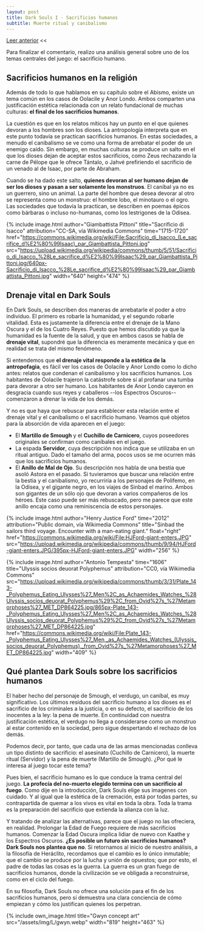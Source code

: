 ```yaml
---
layout: post
title: Dark Souls I - Sacrificios humanos
subtitle: Muerte ritual y canibalismo
---
```


[Leer anterior](6) <<

Para finalizar el comentario, realizo una análisis general sobre uno de los temas centrales del juego: el sacrificio humano.

## Sacrificios humanos en la religión

Además de todo lo que hablamos en su capítulo sobre el Abismo, existe un tema común en los casos de Oolacile y Anor Londo. Ambos comparten una justificación estética relacionada con un relato fundacional de muchas culturas: **el final de los sacrificios humanos**.

La cuestión es que en los relatos míticos hay un punto en el que quienes devoran a los hombres son los dioses. La antropología interpreta que en este punto todavía se practican sacrificios humanos. En estas sociedades, a menudo el canibalismo se ve como una forma de arrebatar el poder de un enemigo caído. Sin embargo, en muchas culturas se produce un salto en el que los dioses dejan de aceptar estos sacrificios, como Zeus rechazando la carne de Pélope que le ofrece Tántalo, o Jahvé prefiriendo el sacrificio de un venado al de Isaac, por parte de Abraham.

Cuando se ha dado este salto, **quienes devoran al ser humano dejan de ser los dioses y pasan a ser solamente los monstruos**. El caníbal ya no es un guerrero, sino un animal. La parte del hombre que desea devorar al otro se representa como un monstruo: el hombre lobo, el minotauro o el ogro. Las sociedades que todavía la practican, se describen en poemas épicos como bárbaras o incluso no-humanas, como los lestrigones de la Odisea.

{% include image.html author="Giambattista Pittoni" title="Sacrificio di Isacco" attribution="CC-SA, vía Wikimedia Commons" time="1715-1720" href="https://commons.wikimedia.org/wiki/File:Sacrificio_di_Isacco_(Le_sacrifice_d%E2%80%99Isaac)_par_Giambattista_Pittoni.jpg" src="https://upload.wikimedia.org/wikipedia/commons/thumb/5/51/Sacrificio_di_Isacco_%28Le_sacrifice_d%E2%80%99Isaac%29_par_Giambattista_Pittoni.jpg/640px-Sacrificio_di_Isacco_%28Le_sacrifice_d%E2%80%99Isaac%29_par_Giambattista_Pittoni.jpg" width="640" height="474" %}

## Drenaje vital en Dark Souls

En Dark Souls, se describen dos maneras de arrebatarle el poder a otro individuo. El primero es robarle la humanidad, y el segundo robarle vitalidad. Esta es justamente la diferencia entre el drenaje de la Mano Oscura y el de los Cuatro Reyes. Puesto que hemos discutido ya que la humanidad es la fuente de la salud, y que en ambos casos se habla de **drenaje vital**, supondré que la diferencia es meramente mecánica y que en realidad se trata del mismo fenómeno.

Si entendemos que **el drenaje vital responde a la estética de la antropofagia**, es fácil ver los casos de Oolacile y Anor Londo como lo dicho antes: relatos que condenan el canibalismo y los sacrificios humanos. Los habitantes de Oolacile trajeron la catástrofe sobre sí al profanar una tumba para devorar a otro ser humano. Los habitantes de Anor Londo cayeron en desgracia cuando sus reyes y caballeros --los Espectros Oscuros-- comenzaron a drenar la vida de los demás.

Y no es que haya que rebuscar para establecer esta relación entre el drenaje vital y el canibalismo o el sacrificio humano. Veamos qué objetos para la absorción de vida aparecen en el juego:

- El **Martillo de Smough** y el **Cuchillo de Carnicero**, cuyos poseedores originales se confirman como caníbales en el juego. 
- La espada **Servidor**, cuya descripción nos indica que se utilizaba en un ritual antiguo. Dado el tamaño del arma, pocos usos se me ocurren más que los sacrificios humanos.
- El **Anillo de Mal de Ojo**. Su descripción nos habla de una bestia que asoló Astora en el pasado. Si tuvieramos que buscar una relación entre la bestia y el canibalismo, yo recurriría a los personajes de Polifemo, en la Odisea, y el gigante negro, en los viajes de Sinbad el marino. Ambos son gigantes de un sólo ojo que devoran a varios compañeros de los héroes. Este caso puede ser más rebuscado, pero me parece que este anillo encaja como una reminiscencia de estos personajes. 

{% include image.html author="Henry Justice Ford" time="2012" attribution="Public domain, vía Wikimedia Commons" title="Sinbad the sailors third voyage. Encounter with a man-eating giant." float="right" href="https://commons.wikimedia.org/wiki/File:HJFord-giant-enters.JPG" src="https://upload.wikimedia.org/wikipedia/commons/thumb/9/94/HJFord-giant-enters.JPG/395px-HJFord-giant-enters.JPG" width="256" %}

{% include image.html author="Antonio Tempesta" time="1606" title="Ulyssis socios deuorat Polyphemus" attribution="CC0, vía Wikimedia Commons" src="https://upload.wikimedia.org/wikipedia/commons/thumb/3/31/Plate_143-_Polyphemus_Eating_Ulysses%27_Men%2C_as_Achaemides_Watches_%28Ulyssis_socios_deuorat_Polyphemus%29%2C_from_Ovid%27s_%27Metamorphoses%27_MET_DP864225.jpg/865px-Plate_143-_Polyphemus_Eating_Ulysses%27_Men%2C_as_Achaemides_Watches_%28Ulyssis_socios_deuorat_Polyphemus%29%2C_from_Ovid%27s_%27Metamorphoses%27_MET_DP864225.jpg" href="https://commons.wikimedia.org/wiki/File:Plate_143-_Polyphemus_Eating_Ulysses%27_Men,_as_Achaemides_Watches_(Ulyssis_socios_deuorat_Polyphemus),_from_Ovid%27s_%27Metamorphoses%27_MET_DP864225.jpg" width="409" %}

## Qué plantea Dark Souls sobre los sacrificios humanos

El haber hecho del personaje de Smough, el verdugo, un caníbal, es muy significativo. Los últimos residuos del sacrificio humano a los dioses es el sacrificio de los criminales a la justicia, o en su defecto, el sacrificio de los inocentes a la ley: la pena de muerte. En continuidad con nuestra justificación estética, el verdugo no llega a considerarse como un monstruo al estar contenido en la sociedad, pero sigue despertando el rechazo de los demás.

Podemos decir, por tanto, que cada una de las armas mencionadas conlleva un tipo distinto de sacrificio: el asesinato (Cuchillo de Carnicero), la muerte ritual (Servidor) y la pena de muerte (Martillo de Smough). ¿Por qué le interesa al juego tocar este tema?

Pues bien, el sacrificio humano es lo que conduce la trama central del juego. **La profecía del no-muerto elegido termina con un sacrificio al fuego**. Como dije en la introducción, Dark Souls elige sus imagenes con cuidado. Y al igual que la estética de la cremación, está por todas partes, su contrapartida de quemar a los vivos es vital en toda la obra. Toda la trama es la preparación del sacrificio que extienda la alianza con la luz.

Y tratando de analizar las alternativas, parece que el juego no las ofreciera, en realidad. Prolongar la Edad de Fuego requiere de más sacrificios humanos. Comenzar la Edad Oscura implica lidiar de nuevo con Kaathe y los Espectros Oscuros. **¿Es posible un futuro sin sacrificios humanos? Dark Souls nos plantea que no**. Si retornamos al inicio de nuestro análisis, a la filosofía de Heráclito, recordamos que el cambio es lo único inmutable; que el cambio se produce por la lucha y unión de opuestos; que por esto, el padre de todas las cosas es la guerra. La guerra es un gran fuego de sacrificios humanos, donde la civilización se ve obligada a reconstruirse, como en el ciclo del fuego.

En su filosofía, Dark Souls no ofrece una solución para el fin de los sacrificios humanos, pero sí demuestra una clara conciencia de cómo empiezan y cómo los justifican quienes los perpetran.

{% include own_image.html title="Gwyn concept art" src="/assets/img/L/gwyn.webp" width="819" height="463" %}
